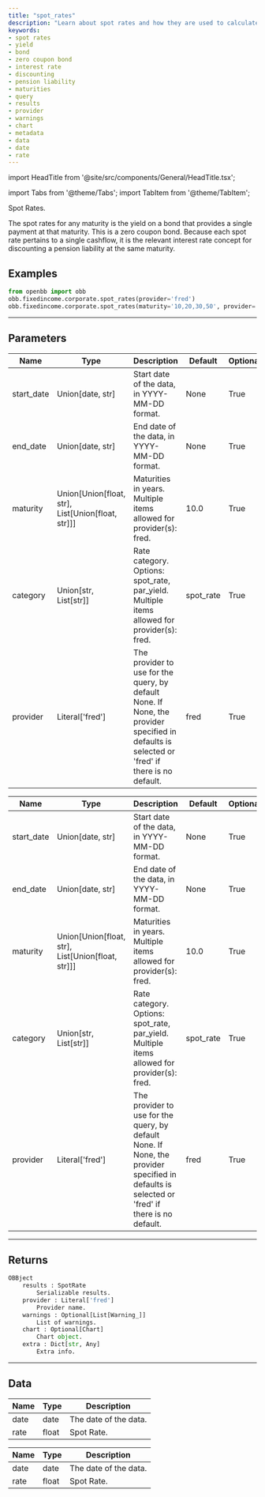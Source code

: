 ```yaml
---
title: "spot_rates"
description: "Learn about spot rates and how they are used to calculate the yield on  a bond. Understand the concept of discounting and its application in evaluating  pension liabilities. Explore the parameters needed to query and retrieve spot rate  data. Get the serializable results, provider information, warnings, chart, and metadata  associated with the query. Access the spot rate data including the date and rate."
keywords:
- spot rates
- yield
- bond
- zero coupon bond
- interest rate
- discounting
- pension liability
- maturities
- query
- results
- provider
- warnings
- chart
- metadata
- data
- date
- rate
---
```


import HeadTitle from '@site/src/components/General/HeadTitle.tsx';

<HeadTitle title="fixedincome/corporate/spot_rates - Reference | OpenBB Platform Docs" />

<!-- markdownlint-disable MD012 MD031 MD033 -->

import Tabs from '@theme/Tabs';
import TabItem from '@theme/TabItem';

Spot Rates.

The spot rates for any maturity is the yield on a bond that provides a single payment at that maturity.
This is a zero coupon bond.
Because each spot rate pertains to a single cashflow, it is the relevant interest rate
concept for discounting a pension liability at the same maturity.


Examples
--------

```python
from openbb import obb
obb.fixedincome.corporate.spot_rates(provider='fred')
obb.fixedincome.corporate.spot_rates(maturity='10,20,30,50', provider='fred')
```

---

## Parameters

<Tabs>

<TabItem value='standard' label='standard'>

| Name | Type | Description | Default | Optional |
| ---- | ---- | ----------- | ------- | -------- |
| start_date | Union[date, str] | Start date of the data, in YYYY-MM-DD format. | None | True |
| end_date | Union[date, str] | End date of the data, in YYYY-MM-DD format. | None | True |
| maturity | Union[Union[float, str], List[Union[float, str]]] | Maturities in years. Multiple items allowed for provider(s): fred. | 10.0 | True |
| category | Union[str, List[str]] | Rate category. Options: spot_rate, par_yield. Multiple items allowed for provider(s): fred. | spot_rate | True |
| provider | Literal['fred'] | The provider to use for the query, by default None. If None, the provider specified in defaults is selected or 'fred' if there is no default. | fred | True |
</TabItem>

<TabItem value='fred' label='fred'>

| Name | Type | Description | Default | Optional |
| ---- | ---- | ----------- | ------- | -------- |
| start_date | Union[date, str] | Start date of the data, in YYYY-MM-DD format. | None | True |
| end_date | Union[date, str] | End date of the data, in YYYY-MM-DD format. | None | True |
| maturity | Union[Union[float, str], List[Union[float, str]]] | Maturities in years. Multiple items allowed for provider(s): fred. | 10.0 | True |
| category | Union[str, List[str]] | Rate category. Options: spot_rate, par_yield. Multiple items allowed for provider(s): fred. | spot_rate | True |
| provider | Literal['fred'] | The provider to use for the query, by default None. If None, the provider specified in defaults is selected or 'fred' if there is no default. | fred | True |
</TabItem>

</Tabs>

---

## Returns

```python wordwrap
OBBject
    results : SpotRate
        Serializable results.
    provider : Literal['fred']
        Provider name.
    warnings : Optional[List[Warning_]]
        List of warnings.
    chart : Optional[Chart]
        Chart object.
    extra : Dict[str, Any]
        Extra info.

```

---

## Data

<Tabs>

<TabItem value='standard' label='standard'>

| Name | Type | Description |
| ---- | ---- | ----------- |
| date | date | The date of the data. |
| rate | float | Spot Rate. |
</TabItem>

<TabItem value='fred' label='fred'>

| Name | Type | Description |
| ---- | ---- | ----------- |
| date | date | The date of the data. |
| rate | float | Spot Rate. |
</TabItem>

</Tabs>


